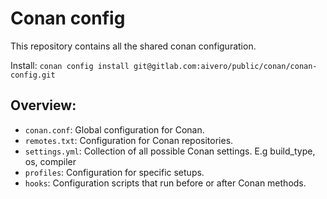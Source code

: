 # Conan config
This repository contains all the shared conan configuration.

Install: `conan config install git@gitlab.com:aivero/public/conan/conan-config.git`

## Overview:
- `conan.conf`: Global configuration for Conan.
- `remotes.txt`: Configuration for Conan repositories.
- `settings.yml`: Collection of all possible Conan settings. E.g build_type, os, compiler
- `profiles`: Configuration for specific setups.
- `hooks`: Configuration scripts that run before or after Conan methods.

